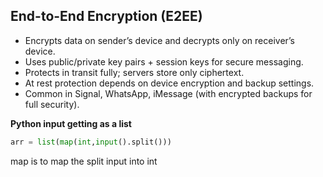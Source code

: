 ## **End-to-End Encryption (E2EE)**

- Encrypts data on sender’s device and decrypts only on receiver’s device.
- Uses public/private key pairs + session keys for secure messaging.
- Protects in transit fully; servers store only ciphertext.
- At rest protection depends on device encryption and backup settings.
- Common in Signal, WhatsApp, iMessage (with encrypted backups for full security).

**Python input getting as a list**

```python
arr = list(map(int,input().split()))
```
map is to map the split input into int 
